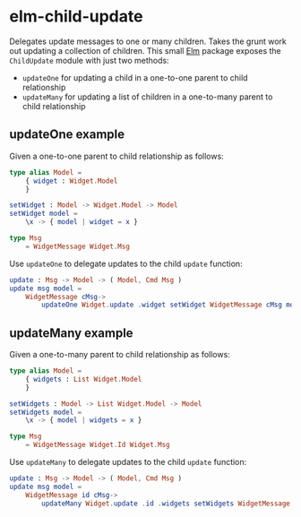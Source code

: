 # elm-child-update

Delegates update messages to one or many children. Takes the grunt work out updating a collection of children. This small [Elm][] package exposes the `ChildUpdate` module with just two methods:

* `updateOne` for updating a child in a one-to-one parent to child relationship
* `updateMany` for updating a list of children in a one-to-many parent to child relationship

## updateOne example

Given a one-to-one parent to child relationship as follows:

```elm
type alias Model =
    { widget : Widget.Model
    }

setWidget : Model -> Widget.Model -> Model
setWidget model =
    \x -> { model | widget = x }

type Msg
    = WidgetMessage Widget.Msg
```

Use `updateOne` to delegate updates to the child `update` function:

```elm
update : Msg -> Model -> ( Model, Cmd Msg )
update msg model =
    WidgetMessage cMsg->
        updateOne Widget.update .widget setWidget WidgetMessage cMsg model
```

## updateMany example

Given a one-to-many parent to child relationship as follows:

```elm
type alias Model =
    { widgets : List Widget.Model
    }

setWidgets : Model -> List Widget.Model -> Model
setWidgets model =
    \x -> { model | widgets = x }

type Msg
    = WidgetMessage Widget.Id Widget.Msg
```

Use `updateMany` to delegate updates to the child `update` function:

```elm
update : Msg -> Model -> ( Model, Cmd Msg )
update msg model =
    WidgetMessage id cMsg->
        updateMany Widget.update .id .widgets setWidgets WidgetMessage id cMsg model
```

[Elm]: http://elm-lang.org/
